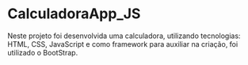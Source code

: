 # CalculadoraApp_JS

Neste projeto foi desenvolvida uma calculadora, utilizando tecnologias: HTML, CSS, JavaScript e como framework para auxiliar na criação, foi utilizado o BootStrap.
